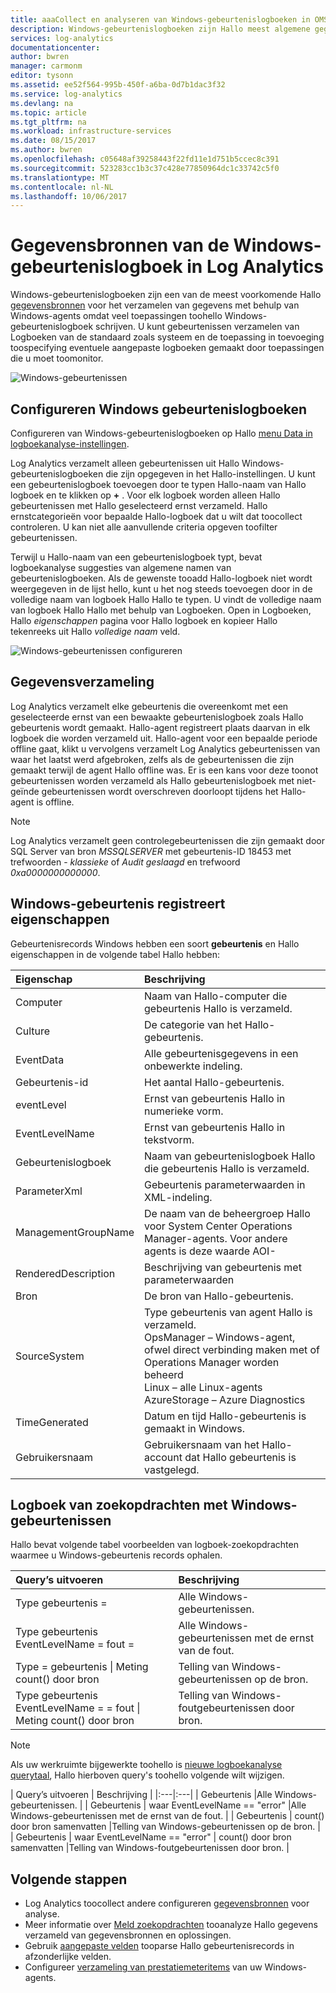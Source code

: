 ```yaml
---
title: aaaCollect en analyseren van Windows-gebeurtenislogboeken in OMS Log Analytics | Microsoft Docs
description: Windows-gebeurtenislogboeken zijn Hallo meest algemene gegevensbronnen die worden gebruikt door logboekanalyse.  In dit artikel wordt beschreven hoe tooconfigure verzameling van Windows-gebeurtenislogboeken en de details van records Hallo ze in Hallo OMS-opslagplaats maken.
services: log-analytics
documentationcenter: 
author: bwren
manager: carmonm
editor: tysonn
ms.assetid: ee52f564-995b-450f-a6ba-0d7b1dac3f32
ms.service: log-analytics
ms.devlang: na
ms.topic: article
ms.tgt_pltfrm: na
ms.workload: infrastructure-services
ms.date: 08/15/2017
ms.author: bwren
ms.openlocfilehash: c05648af39258443f22fd11e1d751b5ccec8c391
ms.sourcegitcommit: 523283cc1b3c37c428e77850964dc1c33742c5f0
ms.translationtype: MT
ms.contentlocale: nl-NL
ms.lasthandoff: 10/06/2017
---
```

# <a name="windows-event-log-data-sources-in-log-analytics"></a>Gegevensbronnen van de Windows-gebeurtenislogboek in Log Analytics
Windows-gebeurtenislogboeken zijn een van de meest voorkomende Hallo [gegevensbronnen](log-analytics-data-sources.md) voor het verzamelen van gegevens met behulp van Windows-agents omdat veel toepassingen toohello Windows-gebeurtenislogboek schrijven.  U kunt gebeurtenissen verzamelen van Logboeken van de standaard zoals systeem en de toepassing in toevoeging toospecifying eventuele aangepaste logboeken gemaakt door toepassingen die u moet toomonitor.

![Windows-gebeurtenissen](media/log-analytics-data-sources-windows-events/overview.png)     

## <a name="configuring-windows-event-logs"></a>Configureren Windows gebeurtenislogboeken
Configureren van Windows-gebeurtenislogboeken op Hallo [menu Data in logboekanalyse-instellingen](log-analytics-data-sources.md#configuring-data-sources).

Log Analytics verzamelt alleen gebeurtenissen uit Hallo Windows-gebeurtenislogboeken die zijn opgegeven in het Hallo-instellingen.  U kunt een gebeurtenislogboek toevoegen door te typen Hallo-naam van Hallo logboek en te klikken op  **+** .  Voor elk logboek worden alleen Hallo gebeurtenissen met Hallo geselecteerd ernst verzameld.  Hallo ernstcategorieën voor bepaalde Hallo-logboek dat u wilt dat toocollect controleren.  U kan niet alle aanvullende criteria opgeven toofilter gebeurtenissen.

Terwijl u Hallo-naam van een gebeurtenislogboek typt, bevat logboekanalyse suggesties van algemene namen van gebeurtenislogboeken. Als de gewenste tooadd Hallo-logboek niet wordt weergegeven in de lijst hello, kunt u het nog steeds toevoegen door in de volledige naam van logboek Hallo Hallo te typen. U vindt de volledige naam van logboek Hallo Hallo met behulp van Logboeken. Open in Logboeken, Hallo *eigenschappen* pagina voor Hallo logboek en kopieer Hallo tekenreeks uit Hallo *volledige naam* veld.

![Windows-gebeurtenissen configureren](media/log-analytics-data-sources-windows-events/configure.png)

## <a name="data-collection"></a>Gegevensverzameling
Log Analytics verzamelt elke gebeurtenis die overeenkomt met een geselecteerde ernst van een bewaakte gebeurtenislogboek zoals Hallo gebeurtenis wordt gemaakt.  Hallo-agent registreert plaats daarvan in elk logboek die worden verzameld uit.  Hallo-agent voor een bepaalde periode offline gaat, klikt u vervolgens verzamelt Log Analytics gebeurtenissen van waar het laatst werd afgebroken, zelfs als de gebeurtenissen die zijn gemaakt terwijl de agent Hallo offline was.  Er is een kans voor deze toonot gebeurtenissen worden verzameld als Hallo gebeurtenislogboek met niet-geïnde gebeurtenissen wordt overschreven doorloopt tijdens het Hallo-agent is offline.

>[!NOTE]
>Log Analytics verzamelt geen controlegebeurtenissen die zijn gemaakt door SQL Server van bron *MSSQLSERVER* met gebeurtenis-ID 18453 met trefwoorden - *klassieke* of *Audit geslaagd* en trefwoord *0xa0000000000000*.
>

## <a name="windows-event-records-properties"></a>Windows-gebeurtenis registreert eigenschappen
Gebeurtenisrecords Windows hebben een soort **gebeurtenis** en Hallo eigenschappen in de volgende tabel Hallo hebben:

| Eigenschap | Beschrijving |
|:--- |:--- |
| Computer |Naam van Hallo-computer die gebeurtenis Hallo is verzameld. |
| Culture |De categorie van het Hallo-gebeurtenis. |
| EventData |Alle gebeurtenisgegevens in een onbewerkte indeling. |
| Gebeurtenis-id |Het aantal Hallo-gebeurtenis. |
| eventLevel |Ernst van gebeurtenis Hallo in numerieke vorm. |
| EventLevelName |Ernst van gebeurtenis Hallo in tekstvorm. |
| Gebeurtenislogboek |Naam van gebeurtenislogboek Hallo die gebeurtenis Hallo is verzameld. |
| ParameterXml |Gebeurtenis parameterwaarden in XML-indeling. |
| ManagementGroupName |De naam van de beheergroep Hallo voor System Center Operations Manager-agents.  Voor andere agents is deze waarde AOI-<workspace ID> |
| RenderedDescription |Beschrijving van gebeurtenis met parameterwaarden |
| Bron |De bron van Hallo-gebeurtenis. |
| SourceSystem |Type gebeurtenis van agent Hallo is verzameld. <br> OpsManager – Windows-agent, ofwel direct verbinding maken met of Operations Manager worden beheerd <br> Linux – alle Linux-agents  <br> AzureStorage – Azure Diagnostics |
| TimeGenerated |Datum en tijd Hallo-gebeurtenis is gemaakt in Windows. |
| Gebruikersnaam |Gebruikersnaam van het Hallo-account dat Hallo gebeurtenis is vastgelegd. |

## <a name="log-searches-with-windows-events"></a>Logboek van zoekopdrachten met Windows-gebeurtenissen
Hallo bevat volgende tabel voorbeelden van logboek-zoekopdrachten waarmee u Windows-gebeurtenis records ophalen.

| Query’s uitvoeren | Beschrijving |
|:--- |:--- |
| Type gebeurtenis = |Alle Windows-gebeurtenissen. |
| Type gebeurtenis EventLevelName = fout = |Alle Windows-gebeurtenissen met de ernst van de fout. |
| Type = gebeurtenis &#124; Meting count() door bron |Telling van Windows-gebeurtenissen op de bron. |
| Type gebeurtenis EventLevelName = = fout &#124; Meting count() door bron |Telling van Windows-foutgebeurtenissen door bron. |


>[!NOTE]
> Als uw werkruimte bijgewerkte toohello is [nieuwe logboekanalyse querytaal](log-analytics-log-search-upgrade.md), Hallo hierboven query's toohello volgende wilt wijzigen.
>
>| Query’s uitvoeren | Beschrijving |
|:---|:---|
| Gebeurtenis |Alle Windows-gebeurtenissen. |
| Gebeurtenis &#124; waar EventLevelName == "error" |Alle Windows-gebeurtenissen met de ernst van de fout. |
| Gebeurtenis &#124; count() door bron samenvatten |Telling van Windows-gebeurtenissen op de bron. |
| Gebeurtenis &#124; waar EventLevelName == "error" &#124; count() door bron samenvatten |Telling van Windows-foutgebeurtenissen door bron. |


## <a name="next-steps"></a>Volgende stappen
* Log Analytics toocollect andere configureren [gegevensbronnen](log-analytics-data-sources.md) voor analyse.
* Meer informatie over [Meld zoekopdrachten](log-analytics-log-searches.md) tooanalyze Hallo gegevens verzameld van gegevensbronnen en oplossingen.  
* Gebruik [aangepaste velden](log-analytics-custom-fields.md) tooparse Hallo gebeurtenisrecords in afzonderlijke velden.
* Configureer [verzameling van prestatiemeteritems](log-analytics-data-sources-performance-counters.md) van uw Windows-agents.
